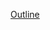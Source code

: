 [Outline](https://docs.google.com/document/d/1XBWVq7g8IoKwsVU949fEA2ob4zmZeAc3f5cvVGh4Tqg/edit?hl=en_US)
